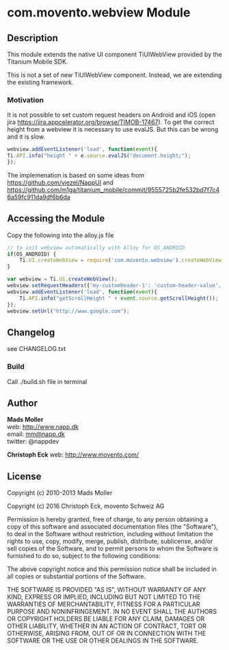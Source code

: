 # com.movento.webview Module

## Description

This module extends the native UI component TiUIWebView provided by the Titanium Mobile SDK.

This is not a set of new TiUIWebView component. Instead, we are extending the existing framework.

### Motivation

It is not possible to set custom request headers on Android and iOS (open jira https://jira.appcelerator.org/browse/TIMOB-17467). To get the correct height from a webview it is necessary to use evalJS. But this can be wrong and it is slow.

```javascript
webview.addEventListener('load', function(event){
Ti.API.info("height " + e.source.evalJS("document.height;"); 
});
```
The implemenation is based on some ideas from 
https://github.com/viezel/NappUI and
https://github.com/m1ga/titanium_mobile/commit/9555725b2fe532bd7f7c46a59fc911da9df6b6da


## Accessing the Module

Copy the following into the alloy.js file

```javascript
// to init webview automatically with Alloy for OS_ANDROID
if(OS_ANDROID) {
    Ti.UI.createWebView = require('com.movento.webview').createWebView;
}
```

```javascript
var webview = Ti.UI.createWebView();
webview.setRequestHeaders({'my-customheader-1': 'custom-header-value', 'add-as-many-headers-as-you-need': 'value'});
webview.addEventListener('load', function(event){
    Ti.API.info("getScrollHeight " + event.source.getScrollHeight()); 
});
webview.setUrl("http://www.google.com");
```
## Changelog

see CHANGELOG.txt

### Build

Call ./build.sh file in terminal

## Author

**Mads Moller**  
web: http://www.napp.dk  
email: mm@napp.dk  
twitter: @nappdev  

**Christoph Eck**
web: http://www.movento.com/

## License

Copyright (c) 2010-2013 Mads Moller

Copyright (c) 2016 Christoph Eck, movento Schweiz AG

Permission is hereby granted, free of charge, to any person obtaining a copy
of this software and associated documentation files (the "Software"), to deal
in the Software without restriction, including without limitation the rights
to use, copy, modify, merge, publish, distribute, sublicense, and/or sell
copies of the Software, and to permit persons to whom the Software is
furnished to do so, subject to the following conditions:

The above copyright notice and this permission notice shall be included in
all copies or substantial portions of the Software.

THE SOFTWARE IS PROVIDED "AS IS", WITHOUT WARRANTY OF ANY KIND, EXPRESS OR
IMPLIED, INCLUDING BUT NOT LIMITED TO THE WARRANTIES OF MERCHANTABILITY,
FITNESS FOR A PARTICULAR PURPOSE AND NONINFRINGEMENT. IN NO EVENT SHALL THE
AUTHORS OR COPYRIGHT HOLDERS BE LIABLE FOR ANY CLAIM, DAMAGES OR OTHER
LIABILITY, WHETHER IN AN ACTION OF CONTRACT, TORT OR OTHERWISE, ARISING FROM,
OUT OF OR IN CONNECTION WITH THE SOFTWARE OR THE USE OR OTHER DEALINGS IN
THE SOFTWARE.
